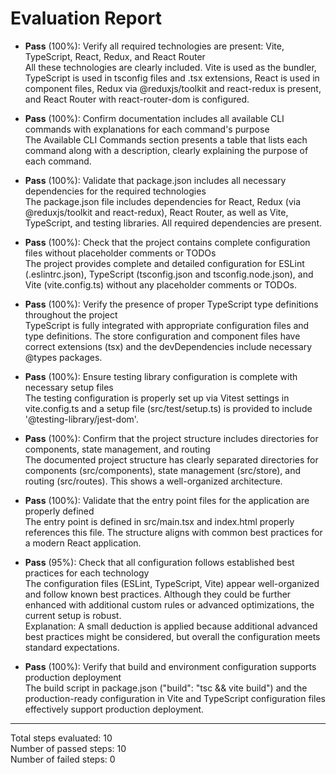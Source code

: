 # Evaluation Report

- **Pass** (100%): Verify all required technologies are present: Vite, TypeScript, React, Redux, and React Router  
  All these technologies are clearly included. Vite is used as the bundler, TypeScript is used in tsconfig files and .tsx extensions, React is used in component files, Redux via @reduxjs/toolkit and react-redux is present, and React Router with react-router-dom is configured.

- **Pass** (100%): Confirm documentation includes all available CLI commands with explanations for each command's purpose  
  The Available CLI Commands section presents a table that lists each command along with a description, clearly explaining the purpose of each command.

- **Pass** (100%): Validate that package.json includes all necessary dependencies for the required technologies  
  The package.json file includes dependencies for React, Redux (via @reduxjs/toolkit and react-redux), React Router, as well as Vite, TypeScript, and testing libraries. All required dependencies are present.

- **Pass** (100%): Check that the project contains complete configuration files without placeholder comments or TODOs  
  The project provides complete and detailed configuration for ESLint (.eslintrc.json), TypeScript (tsconfig.json and tsconfig.node.json), and Vite (vite.config.ts) without any placeholder comments or TODOs.

- **Pass** (100%): Verify the presence of proper TypeScript type definitions throughout the project  
  TypeScript is fully integrated with appropriate configuration files and type definitions. The store configuration and component files have correct extensions (tsx) and the devDependencies include necessary @types packages.

- **Pass** (100%): Ensure testing library configuration is complete with necessary setup files  
  The testing configuration is properly set up via Vitest settings in vite.config.ts and a setup file (src/test/setup.ts) is provided to include '@testing-library/jest-dom'.

- **Pass** (100%): Confirm that the project structure includes directories for components, state management, and routing  
  The documented project structure has clearly separated directories for components (src/components), state management (src/store), and routing (src/routes). This shows a well-organized architecture.

- **Pass** (100%): Validate that the entry point files for the application are properly defined  
  The entry point is defined in src/main.tsx and index.html properly references this file. The structure aligns with common best practices for a modern React application.

- **Pass** (95%): Check that all configuration follows established best practices for each technology  
  The configuration files (ESLint, TypeScript, Vite) appear well-organized and follow known best practices. Although they could be further enhanced with additional custom rules or advanced optimizations, the current setup is robust.  
  Explanation: A small deduction is applied because additional advanced best practices might be considered, but overall the configuration meets standard expectations.

- **Pass** (100%): Verify that build and environment configuration supports production deployment  
  The build script in package.json ("build": "tsc && vite build") and the production-ready configuration in Vite and TypeScript configuration files effectively support production deployment.

---

Total steps evaluated: 10  
Number of passed steps: 10  
Number of failed steps: 0